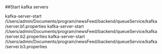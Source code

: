 ##Start kafka servers

kafka-server-start /Users/admin/Documents/program/newsFeed/backend/queueService/kafka/server.b1.properties
kafka-server-start /Users/admin/Documents/program/newsFeed/backend/queueService/kafka/server.b2.properties
kafka-server-start /Users/admin/Documents/program/newsFeed/backend/queueService/kafka/server.b3.properties